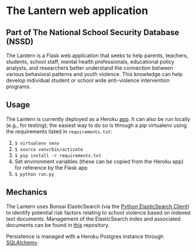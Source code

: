 # The Lantern web application
## Part of The National School Security Database (NSSD)
The Lantern is a Flask web application that seeks to help parents, teachers, students, school staff, mental health professionals, educational policy analysts, and researchers better understand the connection between various behavioral patterns and youth violence. This knowledge can help develop individual student or school wide anti-violence intervention programs.

## Usage
The Lantern is currently deployed as a Heroku [app](https://dashboard.heroku.com/apps/nssd). It can also be run locally (e.g., for testing); the easiest way to do so is through a pip virtualenv using the requirements listed in `requirements.txt`:

1. `$ virtualenv venv`
1. `$ source venv/bin/activate`
1. `$ pip install -r requirements.txt`
1. Set environment variables (these can be copied from the Heroku app) for reference by the Flask app
1. `$ python run.py`

## Mechanics
The Lantern uses Bonsai ElasticSearch (via the [Python ElasticSearch Client](http://elasticsearch-py.readthedocs.io/en/master/)) to identify potential risk factors relating to school violence based on indexed text documents. Management of the ElasticSearch index and associated documents can be found in [this](https://github.com/NoSchoolViolence/search-app-documents) repository.

Persistence is managed with a Heroku Postgres instance through [SQLAlchemy](https://www.sqlalchemy.org/).
